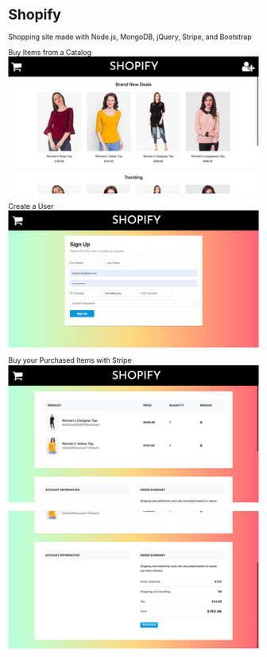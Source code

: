 # Shopify
Shopping site made with Node.js, MongoDB, jQuery, Stripe, and Bootstrap

Buy Items from a Catalog
![Catalog Items](https://github.com/angelina-tsuboi/Shopify/blob/master/README_Images/displayItems.png)

Create a User
![Sign Up Page](https://github.com/angelina-tsuboi/Shopify/blob/master/README_Images/displaySignUp.png)

Buy your Purchased Items with Stripe
![Purchased Items](https://github.com/angelina-tsuboi/Shopify/blob/master/README_Images/displayBought.png)

![Purchased Items Description](https://github.com/angelina-tsuboi/Shopify/blob/master/README_Images/displayPurchase.png)
